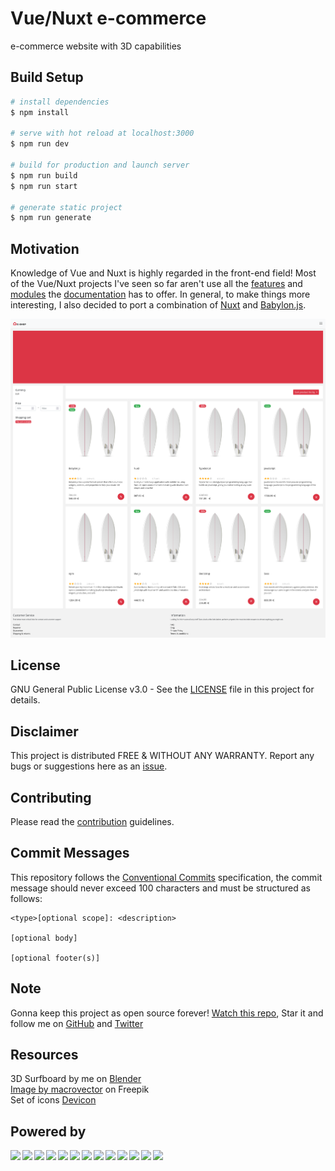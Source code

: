 # Vue/Nuxt e-commerce

e-commerce website with 3D capabilities

## Build Setup

```bash
# install dependencies
$ npm install

# serve with hot reload at localhost:3000
$ npm run dev

# build for production and launch server
$ npm run build
$ npm run start

# generate static project
$ npm run generate
```

## Motivation

Knowledge of Vue and Nuxt is highly regarded in the front-end field! Most of the Vue/Nuxt projects I've seen so far aren't use all the [features](https://typescript.nuxtjs.org) and [modules](https://modules.nuxtjs.org) the [documentation](https://nuxtjs.org/docs/get-started/installation) has to offer. In general, to make things more interesting, I also decided to port a combination of [Nuxt](https://nuxtjs.org) and [Babylon.js](https://www.babylonjs.com).

![Screenshot](./static/screenshot_20221122.png)

## License

GNU General Public License v3.0 - See the [LICENSE](https://github.com/ncklinux/onBoard/blob/master/LICENSE) file in this project for details.

## Disclaimer

This project is distributed FREE & WITHOUT ANY WARRANTY. Report any bugs or suggestions here as an [issue](https://github.com/ncklinux/onBoard/issues/new).

## Contributing

Please read the [contribution](https://github.com/ncklinux/onBoard/blob/master/.github/CONTRIBUTING.md) guidelines.

## Commit Messages

This repository follows the [Conventional Commits](https://www.conventionalcommits.org) specification, the commit message should never exceed 100 characters and must be structured as follows:

```
<type>[optional scope]: <description>

[optional body]

[optional footer(s)]
```

## Note

Gonna keep this project as open source forever! [Watch this repo](https://github.com/ncklinux/onBoard/subscription), Star it and follow me on [GitHub](https://github.com/ncklinux) and [Twitter](https://twitter.com/ncklinux)

## Resources

3D Surfboard by me on [Blender](https://www.blender.org)  
[Image by macrovector](https://www.freepik.com/free-vector/realistic-blank-surfboard_13153587.htm#query=surfboard&position=11&from_view=keyword) on Freepik  
Set of icons [Devicon](https://devicon.dev)

## Powered by

<img height="33" style="margin-right: 3px;" src="https://cdn.jsdelivr.net/gh/devicons/devicon/icons/javascript/javascript-original.svg" /><img height="33" style="margin-right: 3px;" src="https://cdn.jsdelivr.net/gh/devicons/devicon/icons/typescript/typescript-original.svg" /><img height="33" style="margin-right: 3px;" src="https://cdn.jsdelivr.net/gh/devicons/devicon/icons/html5/html5-original.svg" /><img height="33" style="margin-right: 3px;" src="https://cdn.jsdelivr.net/gh/devicons/devicon/icons/css3/css3-original.svg" /><img height="33" style="margin-right: 3px;" src="https://cdn.jsdelivr.net/gh/devicons/devicon/icons/vuejs/vuejs-original.svg" /><img height="33" style="margin-right: 3px;" src="https://cdn.jsdelivr.net/gh/devicons/devicon/icons/nuxtjs/nuxtjs-original.svg" /><img height="33" style="margin-right: 3px;" src="https://cdn.jsdelivr.net/gh/devicons/devicon/icons/sass/sass-original.svg" /><img height="33" style="margin-right: 3px;" src="https://cdn.jsdelivr.net/gh/devicons/devicon/icons/bootstrap/bootstrap-original.svg" /><img height="33" style="margin-right: 3px;" src="https://cdn.jsdelivr.net/gh/devicons/devicon/icons/webpack/webpack-original.svg" /><img height="33" style="margin-right: 3px;" src="https://cdn.jsdelivr.net/gh/devicons/devicon/icons/nodejs/nodejs-original.svg" /><img height="33" style="margin-right: 3px;" src="https://cdn.jsdelivr.net/gh/devicons/devicon/icons/npm/npm-original-wordmark.svg" /><img height="33" style="margin-right: 3px;" src="https://cdn.jsdelivr.net/gh/devicons/devicon/icons/git/git-original.svg" /><img height="33" style="margin-right: 3px;" src="https://cdn.jsdelivr.net/gh/devicons/devicon/icons/blender/blender-original.svg" />

